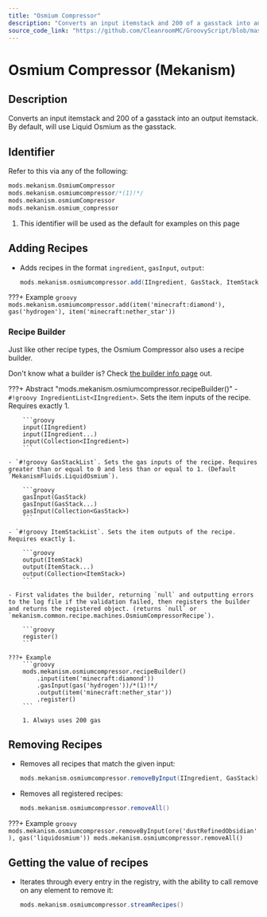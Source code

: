 ```yaml
---
title: "Osmium Compressor"
description: "Converts an input itemstack and 200 of a gasstack into an output itemstack. By default, will use Liquid Osmium as the gasstack."
source_code_link: "https://github.com/CleanroomMC/GroovyScript/blob/master/src/main/java/com/cleanroommc/groovyscript/compat/mods/mekanism/OsmiumCompressor.java"
---
```


# Osmium Compressor (Mekanism)

## Description

Converts an input itemstack and 200 of a gasstack into an output itemstack. By default, will use Liquid Osmium as the gasstack.

## Identifier

Refer to this via any of the following:

```groovy hl_lines="2"
mods.mekanism.OsmiumCompressor
mods.mekanism.osmiumcompressor/*(1)!*/
mods.mekanism.osmiumCompressor
mods.mekanism.osmium_compressor
```

1. This identifier will be used as the default for examples on this page

## Adding Recipes

- Adds recipes in the format `ingredient`, `gasInput`, `output`:

    ```groovy
    mods.mekanism.osmiumcompressor.add(IIngredient, GasStack, ItemStack)
    ```

???+ Example
    ```groovy
    mods.mekanism.osmiumcompressor.add(item('minecraft:diamond'), gas('hydrogen'), item('minecraft:nether_star'))
    ```

### Recipe Builder

Just like other recipe types, the Osmium Compressor also uses a recipe builder.

Don't know what a builder is? Check [the builder info page](../../../groovy/builder.md) out.

???+ Abstract "mods.mekanism.osmiumcompressor.recipeBuilder()"
    - `#!groovy IngredientList<IIngredient>`. Sets the item inputs of the recipe. Requires exactly 1.

        ```groovy
        input(IIngredient)
        input(IIngredient...)
        input(Collection<IIngredient>)
        ```

    - `#!groovy GasStackList`. Sets the gas inputs of the recipe. Requires greater than or equal to 0 and less than or equal to 1. (Default `MekanismFluids.LiquidOsmium`).

        ```groovy
        gasInput(GasStack)
        gasInput(GasStack...)
        gasInput(Collection<GasStack>)
        ```

    - `#!groovy ItemStackList`. Sets the item outputs of the recipe. Requires exactly 1.

        ```groovy
        output(ItemStack)
        output(ItemStack...)
        output(Collection<ItemStack>)
        ```

    - First validates the builder, returning `null` and outputting errors to the log file if the validation failed, then registers the builder and returns the registered object. (returns `null` or `mekanism.common.recipe.machines.OsmiumCompressorRecipe`).

        ```groovy
        register()
        ```

    ???+ Example
        ```groovy
        mods.mekanism.osmiumcompressor.recipeBuilder()
            .input(item('minecraft:diamond'))
            .gasInput(gas('hydrogen'))/*(1)!*/
            .output(item('minecraft:nether_star'))
            .register()
        ```

        1. Always uses 200 gas



## Removing Recipes

- Removes all recipes that match the given input:

    ```groovy
    mods.mekanism.osmiumcompressor.removeByInput(IIngredient, GasStack)
    ```

- Removes all registered recipes:

    ```groovy
    mods.mekanism.osmiumcompressor.removeAll()
    ```

???+ Example
    ```groovy
    mods.mekanism.osmiumcompressor.removeByInput(ore('dustRefinedObsidian'), gas('liquidosmium'))
    mods.mekanism.osmiumcompressor.removeAll()
    ```

## Getting the value of recipes

- Iterates through every entry in the registry, with the ability to call remove on any element to remove it:

    ```groovy
    mods.mekanism.osmiumcompressor.streamRecipes()
    ```
